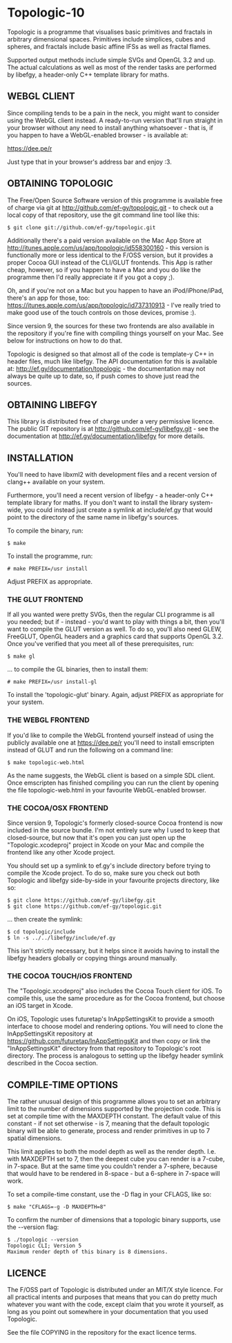 # Topologic-10 ###############################################################

Topologic is a programme that visualises basic primitives and fractals in
arbitrary dimensional spaces. Primitives include simplices, cubes and spheres,
and fractals include basic affine IFSs as well as fractal flames.

Supported output methods include simple SVGs and OpenGL 3.2 and up. The actual
calculations as well as most of the render tasks are performed by libefgy, a
header-only C++ template library for maths.

## WEBGL CLIENT ##############################################################

Since compiling tends to be a pain in the neck, you might want to consider
using the WebGL client instead. A ready-to-run version that'll run straight
in your browser without any need to install anything whatsoever - that is, if
you happen to have a WebGL-enabled browser - is available at:

https://dee.pe/r

Just type that in your browser's address bar and enjoy :3.

## OBTAINING TOPOLOGIC #######################################################

The Free/Open Source Software version of this programme is available free of
charge via git at http://github.com/ef-gy/topologic.git - to check
out a local copy of that repository, use the git command line tool like this:

    $ git clone git://github.com/ef-gy/topologic.git

Additionally there's a paid version available on the Mac App Store at
http://itunes.apple.com/us/app/topologic/id558300160 - this version is
functionally more or less identical to the F/OSS version, but it provides a
proper Cocoa GUI instead of the CLI/GLUT frontends. This App is rather cheap,
however, so if you happen to have a Mac and you do like the programme then I'd
really appreciate it if you got a copy ;).

Oh, and if you're not on a Mac but you happen to have an iPod/iPhone/iPad,
there's an app for those, too:
https://itunes.apple.com/us/app/topologic/id737310913 - I've really tried to
make good use of the touch controls on those devices, promise :).

Since version 9, the sources for these two frontends are also available in the
repository if you're fine with compiling things yourself on your Mac. See
below for instructions on how to do that.

Topologic is designed so that almost all of the code is template-y C++ in
header files, much like libefgy. The API documentation for this is available
at: http://ef.gy/documentation/topologic - the documentation may not always
be quite up to date, so, if push comes to shove just read the sources.

## OBTAINING LIBEFGY #########################################################

This library is distributed free of charge under a very permissive licence.
The public GIT repository is at http://github.com/ef-gy/libefgy.git -
see the documentation at http://ef.gy/documentation/libefgy for more details.

## INSTALLATION ##############################################################

You'll need to have libxml2 with development files and a recent version of
clang++ available on your system.

Furthermore, you'll need a recent version of libefgy - a header-only C++
template library for maths. If you don't want to install the library
system-wide, you could instead just create a symlink at include/ef.gy that
would point to the directory of the same name in libefgy's sources.

To compile the binary, run:

    $ make

To install the programme, run:

    # make PREFIX=/usr install

Adjust PREFIX as appropriate.

### THE GLUT FRONTEND ########################################################

If all you wanted were pretty SVGs, then the regular CLI programme is all you
needed; but if - instead - you'd want to play with things a bit, then you'll
want to compile the GLUT version as well. To do so, you'll also need GLEW,
FreeGLUT, OpenGL headers and a graphics card that supports OpenGL 3.2. Once
you've verified that you meet all of these prerequisites, run:

    $ make gl

... to compile the GL binaries, then to install them:

    # make PREFIX=/usr install-gl

To install the 'topologic-glut' binary. Again, adjust PREFIX as appropriate
for your system.

### THE WEBGL FRONTEND #######################################################

If you'd like to compile the WebGL frontend yourself instead of using the
publicly available one at https://dee.pe/r you'll need to install emscripten
instead of GLUT and run the following on a command line:

    $ make topologic-web.html

As the name suggests, the WebGL client is based on a simple SDL client. Once
emscripten has finished compiling you can run the client by opening the file
topologic-web.html in your favourite WebGL-enabled browser.

### THE COCOA/OSX FRONTEND ###################################################

Since version 9, Topologic's formerly closed-source Cocoa frontend is now
included in the source bundle. I'm not entirely sure why I used to keep that
closed-source, but now that it's open you can just open up the
"Topologic.xcodeproj" project in Xcode on your Mac and compile the frontend
like any other Xcode project.

You should set up a symlink to ef.gy's include directory before trying to
compile the Xcode project. To do so, make sure you check out both Topologic
and libefgy side-by-side in your favourite projects directory, like so:

    $ git clone https://github.com/ef-gy/libefgy.git
    $ git clone https://github.com/ef-gy/topologic.git

... then create the symlink:

    $ cd topologic/include
    $ ln -s ../../libefgy/include/ef.gy

This isn't strictly necessary, but it helps since it avoids having to install
the libefgy headers globally or copying things around manually.

### THE COCOA TOUCH/iOS FRONTEND #############################################

The "Topologic.xcodeproj" also includes the Cocoa Touch client for iOS. To
compile this, use the same procedure as for the Cocoa frontend, but choose an
iOS target in Xcode.

On iOS, Topologic uses futuretap's InAppSettingsKit to provide a smooth
interface to choose model and rendering options. You will need to clone the
InAppSettingsKit repository at https://github.com/futuretap/InAppSettingsKit
and then copy or link the "InAppSettingsKit" directory from that repository
to Topologic's root directory. The process is analogous to setting up the
libefgy header symlink described in the Cocoa section.

## COMPILE-TIME OPTIONS ######################################################

The rather unusual design of this programme allows you to set an arbitrary
limit to the number of dimensions supported by the projection code. This is
set at compile time with the MAXDEPTH constant. The default value of this
constant - if not set otherwise - is 7, meaning that the default topologic
binary will be able to generate, process and render primitives in up to 7
spatial dimensions.

This limit applies to both the model depth as well as the render depth. I.e.
with MAXDEPTH set to 7, then the deepest cube you can render is a 7-cube, in
7-space. But at the same time you couldn't render a 7-sphere, because that
would have to be rendered in 8-space - but a 6-sphere in 7-space will work.

To set a compile-time constant, use the -D flag in your CFLAGS, like so:

    $ make "CFLAGS=-g -D MAXDEPTH=8"

To confirm the number of dimensions that a topologic binary supports, use the
--version flag:

    $ ./topologic --version
    Topologic CLI; Version 5
    Maximum render depth of this binary is 8 dimensions.

## LICENCE ###################################################################

The F/OSS part of Topologic is distributed under an MIT/X style licence. For
all practical intents and purposes that means that you can do pretty much
whatever you want with the code, except claim that you wrote it yourself, as
long as you point out somewhere in your documentation that you used Topologic.

See the file COPYING in the repository for the exact licence terms.
